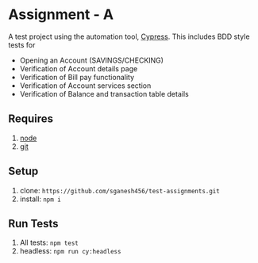 # Assignment - A

A test project using the automation tool, [Cypress](https://www.cypress.io/). This includes BDD style tests for 
- Opening an Account (SAVINGS/CHECKING)
- Verification of Account details page
- Verification of Bill pay functionality
- Verification of Account services section
- Verification of Balance and transaction table details

## Requires
1. [node](https://nodejs.org/en/)
1. [git](https://git-scm.com/)

## Setup
1. clone: `https://github.com/sganesh456/test-assignments.git`
1. install: `npm i`

## Run Tests
1. All tests: `npm test`
1. headless: `npm run cy:headless`

